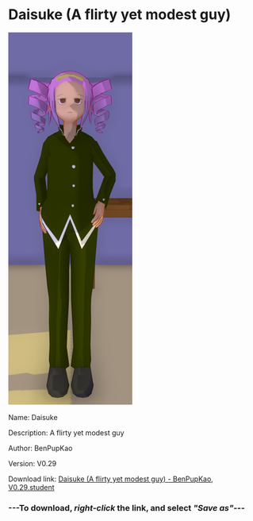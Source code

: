 # Daisuke (A flirty yet modest guy)

<img src = "https://raw.githubusercontent.com/Arbiter1223/Daigaku-Gurashi-Custom-Students/master/Students/Files/Daisuke%20(A%20flirty%20yet%20modest%20guy).png">

Name: Daisuke

Description: A flirty yet modest guy

Author: BenPupKao

Version: V0.29

Download link: <a href="https://raw.githubusercontent.com/Arbiter1223/Daigaku-Gurashi-Custom-Students/master/Students/Files/Daisuke%20(A%20flirty%20yet%20modest%20guy)%20-%20BenPupKao%2C%20V0.29.student">Daisuke (A flirty yet modest guy) - BenPupKao, V0.29.student</a>

### ---**To download, _right-click_ the link, and select _"Save as"_**---
